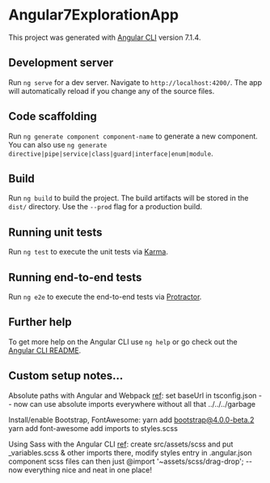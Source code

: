 # Angular7ExplorationApp

This project was generated with [Angular CLI](https://github.com/angular/angular-cli) version 7.1.4.

## Development server

Run `ng serve` for a dev server. Navigate to `http://localhost:4200/`. The app will automatically reload if you change any of the source files.

## Code scaffolding

Run `ng generate component component-name` to generate a new component. You can also use `ng generate directive|pipe|service|class|guard|interface|enum|module`.

## Build

Run `ng build` to build the project. The build artifacts will be stored in the `dist/` directory. Use the `--prod` flag for a production build.

## Running unit tests

Run `ng test` to execute the unit tests via [Karma](https://karma-runner.github.io).

## Running end-to-end tests

Run `ng e2e` to execute the end-to-end tests via [Protractor](http://www.protractortest.org/).

## Further help

To get more help on the Angular CLI use `ng help` or go check out the [Angular CLI README](https://github.com/angular/angular-cli/blob/master/README.md).

## Custom setup notes...

Absolute paths with Angular and Webpack [ref](https://psamsotha.github.io/angular/2017/03/18/angular-webpack-absolute-paths.html): set baseUrl in tsconfig.json
-- now can use absolute imports everywhere without all that ../../../garbage

Install/enable Bootstrap, FontAwesome: 
yarn add bootstrap@4.0.0-beta.2
yarn add font-awesome
add imports to styles.scss

Using Sass with the Angular CLI [ref](https://scotch.io/tutorials/using-sass-with-the-angular-cli): create src/assets/scss and put _variables.scss & other imports there, modify styles entry in .angular.json
component scss files can then just @import '~assets/scss/drag-drop'; 
-- now everything nice and neat in one place!